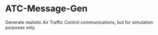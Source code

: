 # ATC-Message-Gen
Generate realistic Air Traffic Control communications, but for simulation purposes only.
